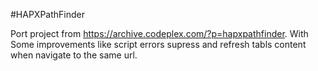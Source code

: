 #HAPXPathFinder

Port project from https://archive.codeplex.com/?p=hapxpathfinder.
With Some improvements like script errors supress and refresh tabls content when navigate to the same url.
